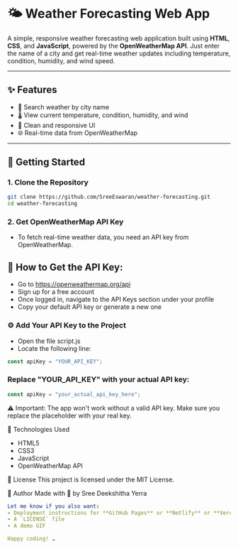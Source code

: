 # 🌤️ Weather Forecasting Web App

A simple, responsive weather forecasting web application built using **HTML**, **CSS**, and **JavaScript**, powered by the **OpenWeatherMap API**. Just enter the name of a city and get real-time weather updates including temperature, condition, humidity, and wind speed.

---
<!--
## 🔍 Preview

![Preview Screenshot](preview.png) <!-- Optional: Add your screenshot-->

## ✨ Features

- 🔎 Search weather by city name
- 🌡️ View current temperature, condition, humidity, and wind
- 🎨 Clean and responsive UI
- 🌐 Real-time data from OpenWeatherMap

---

## 🚀 Getting Started

### 1. Clone the Repository

```bash
git clone https://github.com/SreeEswaran/weather-forecasting.git
cd weather-forecasting
```

### 2. Get OpenWeatherMap API Key

- To fetch real-time weather data, you need an API key from OpenWeatherMap.

## 🔑 How to Get the API Key:
 - Go to https://openweathermap.org/api
 - Sign up for a free account
 - Once logged in, navigate to the API Keys section under your profile
 - Copy your default API key or generate a new one

### ⚙️ Add Your API Key to the Project
- Open the file script.js
- Locate the following line:

```javascript
const apiKey = "YOUR_API_KEY";
```

### Replace "YOUR_API_KEY" with your actual API key:

```javascript
const apiKey = "your_actual_api_key_here";
```

⚠️ Important: The app won't work without a valid API key. Make sure you replace the placeholder with your real key.

🔧 Technologies Used
 - HTML5
 - CSS3
 - JavaScript
 - OpenWeatherMap API

📜 License
This project is licensed under the MIT License.

👤 Author
Made with 💙 by Sree Deekshitha Yerra

```yaml
Let me know if you also want:
- Deployment instructions for **GitHub Pages** or **Netlify** or **Vercel**
- A `LICENSE` file
- A demo GIF

Happy coding! ☁️
```
